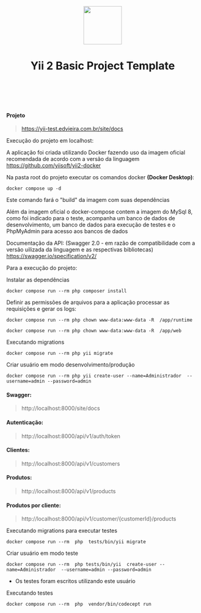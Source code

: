 <p align="center">
    <a href="https://github.com/yiisoft" target="_blank">
        <img src="https://avatars0.githubusercontent.com/u/993323" height="100px">
    </a>
    <h1 align="center">Yii 2 Basic Project Template</h1>
    <br>
</p>

<br>
<br>

#### Projeto
> https://yii-test.edvieira.com.br/site/docs


Execução do projeto em localhost:

A aplicação foi criada utilizando Docker fazendo uso da imagem oficial recomendada de acordo com a versão da linguagem
https://github.com/yiisoft/yii2-docker 


Na pasta root do projeto executar os comandos docker **(Docker Desktop)**: 
```
docker compose up -d  
```

Este comando fará o "build" da imagem com suas dependências

Além da imagem oficial o docker-compose contem a imagem do MySql 8, como foi indicado para o teste, acompanha um banco de dados de desenvolvimento, um banco de dados para execução de testes e o PhpMyAdmin para acesso aos bancos de dados 


Documentação da API: (Swagger 2.0 - em razão de compatibilidade com a versão uilizada da linguagem e as respectivas bibliotecas)
https://swagger.io/specification/v2/


Para a execução do projeto:

Instalar as dependências

```
docker compose run --rm php composer install
```

Definir as permissões de arquivos para a aplicação processar as requisições e gerar os logs:

```
docker compose run --rm php chown www-data:www-data -R  /app/runtime
```

```
docker compose run --rm php chown www-data:www-data -R  /app/web
```
Executando migrations

```
docker compose run --rm php yii migrate
```

Criar usuário em modo desenvolvimento/produção 

```
docker compose run --rm php yii create-user --name=Administrador  --username=admin --password=admin 
```

#### Swagger:
> http://localhost:8000/site/docs

#### Autenticação: 
> http://localhost:8000/api/v1/auth/token

#### Clientes:
> http://localhost:8000/api/v1/customers

#### Produtos: 
> http://localhost:8000/api/v1/products

#### Produtos por cliente: 
> http://localhost:8000/api/v1/customer/{customerId}/products


Executando migrations para executar testes
```
docker compose run --rm  php  tests/bin/yii migrate
```

Criar usuário em modo teste

```
docker compose run --rm  php tests/bin/yii  create-user --name=Administrador  --username=admin --password=admin 
```
* Os testes foram escritos utilizando este usuário

Executando testes

```
docker compose run --rm  php  vendor/bin/codecept run
```



